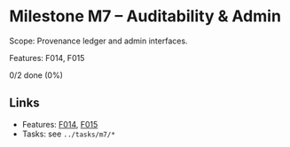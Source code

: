 # Milestone M7 – Auditability & Admin

Scope: Provenance ledger and admin interfaces.

Features: F014, F015

<!-- PROGRESS:START M7 -->
0/2 done (0%)
<!-- PROGRESS:END M7 -->

## Links
- Features: [F014](../features/F014-provenance-logging.md), [F015](../features/F015-admin-cli-http.md)
- Tasks: see `../tasks/m7/*`
